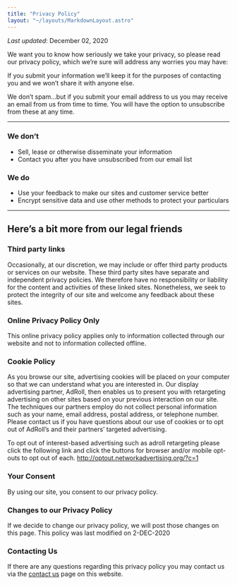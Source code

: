 ```yaml
---
title: "Privacy Policy"
layout: "~/layouts/MarkdownLayout.astro"
---
```


_Last updated_: December 02, 2020

We want you to know how seriously we take your privacy, so please read our privacy policy, which we’re sure will address any worries you may have:

If you submit your information we’ll keep it for the purposes of contacting you and we won’t share it with anyone else.

We don’t spam…but if you submit your email address to us you may receive an email from us from time to time. You will have the option to unsubscribe from these at any time.

---

### We don’t

- Sell, lease or otherwise disseminate your information
- Contact you after you have unsubscribed from our email list

### We do

- Use your feedback to make our sites and customer service better
- Encrypt sensitive data and use other methods to protect your particulars

---

## Here’s a bit more from our legal friends

### Third party links

Occasionally, at our discretion, we may include or offer third party products or services on our website. These third party sites have separate and independent privacy policies. We therefore have no responsibility or liability for the content and activities of these linked sites. Nonetheless, we seek to protect the integrity of our site and welcome any feedback about these sites.

### Online Privacy Policy Only

This online privacy policy applies only to information collected through our website and not to information collected offline.

### Cookie Policy

As you browse our site, advertising cookies will be placed on your computer so that we can understand what you are interested in. Our display advertising partner, AdRoll, then enables us to present you with retargeting advertising on other sites based on your previous interaction on our site. The techniques our partners employ do not collect personal information such as your name, email address, postal address, or telephone number. Please contact us if you have questions about our use of cookies or to opt out of AdRoll’s and their partners’ targeted advertising.

To opt out of interest-based advertising such as adroll retargeting please click the following link and click the buttons for browser and/or mobile opt-outs to opt out of each.
<http://optout.networkadvertising.org/?c=1>

### Your Consent

By using our site, you consent to our privacy policy.

### Changes to our Privacy Policy

If we decide to change our privacy policy, we will post those changes on this page. This policy was last modified on 2-DEC-2020

### Contacting Us

If there are any questions regarding this privacy policy you may contact us via the [contact us](/contact) page on this website.
